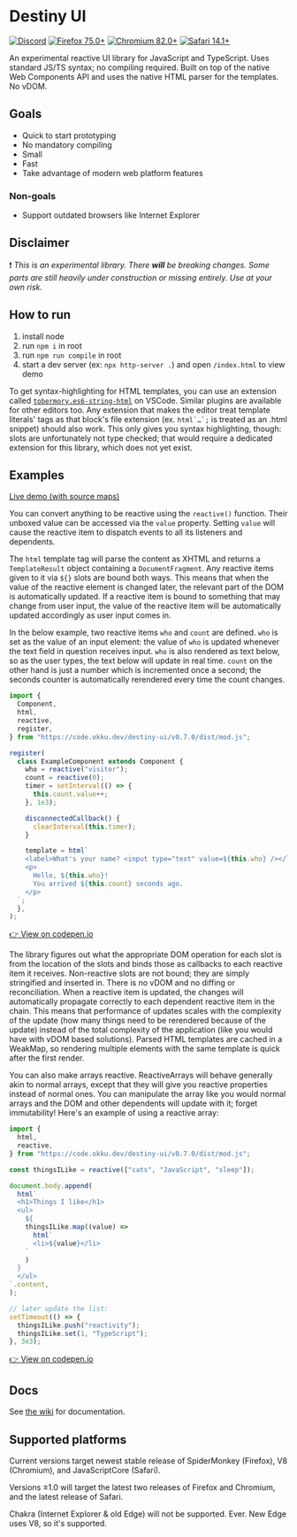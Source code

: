 # Destiny UI

[![Discord](https://img.shields.io/discord/704026413870612511?color=738ad6&label=Discord&logo=discord&logoColor=fff "Chat on Discord")](https://discord.gg/WS7JWRj)
[![Firefox 75.0+](https://img.shields.io/badge/Firefox-75.0+-brightgreen?logo=firefox%20browser&logoColor=white)](https://www.mozilla.org/en-US/exp/firefox/new/)
[![Chromium 82.0+](https://img.shields.io/badge/Chromium-82.0+-brightgreen?logo=google%20chrome&logoColor=white)](https://www.chromium.org/)
[![Safari 14.1+](https://img.shields.io/badge/Safari-14.1+-brightgreen?logo=safari&logoColor=white)](https://www.apple.com/safari/)

An experimental reactive UI library for JavaScript and TypeScript. Uses standard
JS/TS syntax; no compiling required. Built on top of the native Web Components
API and uses the native HTML parser for the templates. No vDOM.

## Goals

- Quick to start prototyping
- No mandatory compiling
- Small
- Fast
- Take advantage of modern web platform features

### Non-goals

- Support outdated browsers like Internet Explorer

## Disclaimer

❗ _This is an experimental library. There **will** be breaking changes. Some
parts are still heavily under construction or missing entirely. Use at your own
risk._

## How to run

1. install node
2. run `npm i` in root
3. run `npm run compile` in root
4. start a dev server (ex: `npx http-server .`) and open `/index.html` to view
   demo

To get syntax-highlighting for HTML templates, you can use an extension called
[`tobermory.es6-string-html`](https://marketplace.visualstudio.com/items?itemName=Tobermory.es6-string-html)
on VSCode. Similar plugins are available for other editors too. Any extension
that makes the editor treat template literals' tags as that block's file
extension (ex. ``html`…`;`` is treated as an .html snippet) should also work.
This only gives you syntax highlighting, though: slots are unfortunately not
type checked; that would require a dedicated extension for this library, which
does not yet exist.

## Examples

[Live demo (with source maps)](https://destiny.okku.dev/)

You can convert anything to be reactive using the `reactive()` function. Their
unboxed value can be accessed via the `value` property. Setting `value` will
cause the reactive item to dispatch events to all its listeners and dependents.

The `html` template tag will parse the content as XHTML and returns a
`TemplateResult` object containing a `DocumentFragment`. Any reactive items
given to it via `${}` slots are bound both ways. This means that when the value
of the reactive element is changed later, the relevant part of the DOM is
automatically updated. If a reactive item is bound to something that may change
from user input, the value of the reactive item will be automatically updated
accordingly as user input comes in.

In the below example, two reactive items `who` and `count` are defined. `who` is
set as the value of an input element: the value of `who` is updated whenever the
text field in question receives input. `who` is also rendered as text below, so
as the user types, the text below will update in real time. `count` on the other
hand is just a number which is incremented once a second; the seconds counter is
automatically rerendered every time the count changes.

```js
import {
  Component,
  html,
  reactive,
  register,
} from "https://code.okku.dev/destiny-ui/v0.7.0/dist/mod.js";

register(
  class ExampleComponent extends Component {
    who = reactive("visitor");
    count = reactive(0);
    timer = setInterval(() => {
      this.count.value++;
    }, 1e3);

    disconnectedCallback() {
      clearInterval(this.timer);
    }

    template = html`
    <label>What's your name? <input type="text" value=${this.who} /></label>
    <p>
      Hello, ${this.who}!
      You arrived ${this.count} seconds ago.
    </p>
  `;
  },
);
```

[👉 View on codepen.io](https://codepen.io/okku/pen/MWKXMVK?editors=1010)

The library figures out what the appropriate DOM operation for each slot is from
the location of the slots and binds those as callbacks to each reactive item it
receives. Non-reactive slots are not bound; they are simply stringified and
inserted in. There is no vDOM and no diffing or reconciliation. When a reactive
item is updated, the changes will automatically propagate correctly to each
dependent reactive item in the chain. This means that performance of updates
scales with the complexity of the update (how many things need to be rerendered
because of the update) instead of the total complexity of the application (like
you would have with vDOM based solutions). Parsed HTML templates are cached in a
WeakMap, so rendering multiple elements with the same template is quick after
the first render.

You can also make arrays reactive. ReactiveArrays will behave generally akin to
normal arrays, except that they will give you reactive properties instead of
normal ones. You can manipulate the array like you would normal arrays and the
DOM and other dependents will update with it; forget immutability! Here's an
example of using a reactive array:

```js
import {
  html,
  reactive,
} from "https://code.okku.dev/destiny-ui/v0.7.0/dist/mod.js";

const thingsILike = reactive(["cats", "JavaScript", "sleep"]);

document.body.append(
  html`
  <h1>Things I like</h1>
  <ul>
    ${
    thingsILike.map((value) =>
      html`
      <li>${value}</li>
    `
    )
  }
  </ul>
`.content,
);

// later update the list:
setTimeout(() => {
  thingsILike.push("reactivity");
  thingsILike.set(1, "TypeScript");
}, 3e3);
```

[👉 View on codepen.io](https://codepen.io/okku/pen/wvMXLpZ?editors=0010)

## Docs

See [the wiki](https://github.com/0kku/destiny/wiki) for documentation.

## Supported platforms

Current versions target newest stable release of SpiderMonkey (Firefox), V8
(Chromium), and JavaScriptCore (Safari).

Versions ≥1.0 will target the latest two releases of Firefox and Chromium, and
the latest release of Safari.

Chakra (Internet Explorer & old Edge) will not be supported. Ever. New Edge uses
V8, so it's supported.
